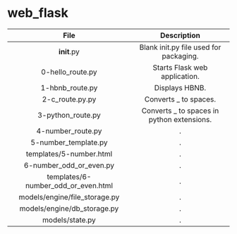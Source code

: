# web_flask
|                  File                                    |                     Description                     |
| :-----------------------------------------: |  :-----------------------------------------------:  |
|        __init__.py                         |  Blank init.py file used for packaging.  |
|        0-hello_route.py                    |  Starts Flask web application.  |
|        1-hbnb_route.py                     |  Displays HBNB.  |
|        2-c_route.py.py                     |  Converts _ to spaces.  |
|        3-python_route.py                   |  Converts _ to spaces in python extensions.  |
|        4-number_route.py                   |  .  |
|        5-number_template.py                |  .  |
|        templates/5-number.html             |  .  |
|        6-number_odd_or_even.py             |  .  |
|        templates/6-number_odd_or_even.html |  .  |
|        models/engine/file_storage.py       |  .  |
|        models/engine/db_storage.py         |  .  |
|        models/state.py                     |  .  |
